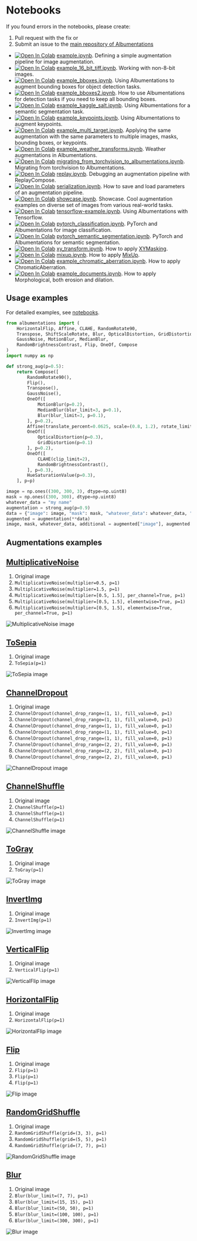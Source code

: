 # Notebooks

If you found errors in the notebooks, please create:

1. Pull request with the fix
or
2. Submit an issue to the [main repository of Albumentations](https://github.com/albumentations-team/albumentations/issues)

- [![Open In Colab](https://colab.research.google.com/assets/colab-badge.svg)](https://colab.research.google.com/github/albumentations-team/albumentations_examples/blob/main/notebooks/example.ipynb) [example.ipynb](notebooks/example.ipynb). Defining a simple augmentation pipeline for image augmentation.
- [![Open In Colab](https://colab.research.google.com/assets/colab-badge.svg)](https://colab.research.google.com/github/albumentations-team/albumentations_examples/blob/main/notebooks/example_16_bit_tiff.ipynb) [example_16_bit_tiff.ipynb](notebooks/example_16_bit_tiff.ipynb). Working with non-8-bit images.
- [![Open In Colab](https://colab.research.google.com/assets/colab-badge.svg)](https://colab.research.google.com/github/albumentations-team/albumentations_examples/blob/main/notebooks/example_bboxes.ipynb) [example_bboxes.ipynb](notebooks/example_bboxes.ipynb). Using Albumentations to augment bounding boxes for object detection tasks.
- [![Open In Colab](https://colab.research.google.com/assets/colab-badge.svg)](https://colab.research.google.com/github/albumentations-team/albumentations_examples/blob/main/notebooks/example_bboxes2.ipynb) [example_bboxes2.ipynb](notebooks/example_bboxes2.ipynb). How to use Albumentations for detection tasks if you need to keep all bounding boxes.
- [![Open In Colab](https://colab.research.google.com/assets/colab-badge.svg)](https://colab.research.google.com/github/albumentations-team/albumentations_examples/blob/main/notebooks/example_kaggle_salt.ipynb) [example_kaggle_salt.ipynb](notebooks/example_kaggle_salt.ipynb). Using Albumentations for a semantic segmentation task.
- [![Open In Colab](https://colab.research.google.com/assets/colab-badge.svg)](https://colab.research.google.com/github/albumentations-team/albumentations_examples/blob/main/notebooks/example_keypoints.ipynb) [example_keypoints.ipynb](notebooks/example_keypoints.ipynb). Using Albumentations to augment keypoints.
- [![Open In Colab](https://colab.research.google.com/assets/colab-badge.svg)](https://colab.research.google.com/github/albumentations-team/albumentations_examples/blob/main/notebooks/example_multi_target.ipynb) [example_multi_target.ipynb](notebooks/example_multi_target.ipynb). Applying the same augmentation with the same parameters to multiple images, masks, bounding boxes, or keypoints.
- [![Open In Colab](https://colab.research.google.com/assets/colab-badge.svg)](https://colab.research.google.com/github/albumentations-team/albumentations_examples/blob/main/notebooks/example_weather_transforms.ipynb) [example_weather_transforms.ipynb](notebooks/example_weather_transforms.ipynb). Weather augmentations in Albumentations.
- [![Open In Colab](https://colab.research.google.com/assets/colab-badge.svg)](https://colab.research.google.com/github/albumentations-team/albumentations_examples/blob/main/notebooks/migrating_from_torchvision_to_albumentations.ipynb) [migrating_from_torchvision_to_albumentations.ipynb](notebooks/migrating_from_torchvision_to_albumentations.ipynb). Migrating from torchvision to Albumentations.
- [![Open In Colab](https://colab.research.google.com/assets/colab-badge.svg)](https://colab.research.google.com/github/albumentations-team/albumentations_examples/blob/main/notebooks/replay.ipynb) [replay.ipynb](notebooks/replay.ipynb). Debugging an augmentation pipeline with ReplayCompose.
- [![Open In Colab](https://colab.research.google.com/assets/colab-badge.svg)](https://colab.research.google.com/github/albumentations-team/albumentations_examples/blob/main/notebooks/serialization.ipynb) [serialization.ipynb](notebooks/serialization.ipynb). How to save and load parameters of an augmentation pipeline.
- [![Open In Colab](https://colab.research.google.com/assets/colab-badge.svg)](https://colab.research.google.com/github/albumentations-team/albumentations_examples/blob/main/notebooks/showcase.ipynb) [showcase.ipynb](notebooks/showcase.ipynb). Showcase. Cool augmentation examples on diverse set of images from various real-world tasks.
- [![Open In Colab](https://colab.research.google.com/assets/colab-badge.svg)](https://colab.research.google.com/github/albumentations-team/albumentations_examples/blob/main/notebooks/tensorflow-example.ipynb) [tensorflow-example.ipynb](notebooks/tensorflow-example.ipynb). Using Albumentations with Tensorflow.
- [![Open In Colab](https://colab.research.google.com/assets/colab-badge.svg)](https://colab.research.google.com/github/albumentations-team/albumentations_examples/blob/main/notebooks/pytorch_classification.ipynb) [pytorch_classification.ipynb](notebooks/pytorch_classification.ipynb). PyTorch and Albumentations for image classification.
- [![Open In Colab](https://colab.research.google.com/assets/colab-badge.svg)](https://colab.research.google.com/github/albumentations-team/albumentations_examples/blob/main/notebooks/pytorch_semantic_segmentation.ipynb) [pytorch_semantic_segmentation.ipynb](notebooks/pytorch_semantic_segmentation.ipynb). PyTorch and Albumentations for semantic segmentation.
- [![Open In Colab](https://colab.research.google.com/assets/colab-badge.svg)](https://colab.research.google.com/github/albumentations-team/albumentations_examples/blob/main/notebooks/example_xymasking.ipynb) [xy_transform.ipynb](notebooks/example_xymasking.ipynb). How to apply [XYMasking](https://albumentations.ai/docs/api_reference/augmentations/dropout/xy_masking/#xymasking-augmentation-augmentationsdropoutxy_masking).
- [![Open In Colab](https://colab.research.google.com/assets/colab-badge.svg)](https://colab.research.google.com/github/albumentations-team/albumentations_examples/blob/main/notebooks/example_mixup.ipynb) [mixup.ipynb](notebooks/example_mixup.ipynb). How to apply [MixUp](https://albumentations.ai/docs/api_reference/augmentations/mixing).
- [![Open In Colab](https://colab.research.google.com/assets/colab-badge.svg)](https://colab.research.google.com/github/albumentations-team/albumentations_examples/blob/main/notebooks/example_chromatic_aberration.ipynb) [example_chromatic_aberration.ipynb](notebooks/example_chromatic_aberration.ipynb). How to apply ChromaticAberration.
- [![Open In Colab](https://colab.research.google.com/assets/colab-badge.svg)](https://colab.research.google.com/github/albumentations-team/albumentations_examples/blob/main/notebooks/example_documents.ipynb) [example_documents.ipynb](notebooks/example_documents.ipynb). How to apply Morphological, both erosion and dilation.

## Usage examples

For detailed examples, see [notebooks](https://github.com/albumentations-team/albumentations_examples/tree/main/notebooks).

```python
from albumentations import (
    HorizontalFlip, Affine, CLAHE, RandomRotate90,
    Transpose, ShiftScaleRotate, Blur, OpticalDistortion, GridDistortion, HueSaturationValue,
    GaussNoise, MotionBlur, MedianBlur,
    RandomBrightnessContrast, Flip, OneOf, Compose
)
import numpy as np

def strong_aug(p=0.5):
    return Compose([
        RandomRotate90(),
        Flip(),
        Transpose(),
        GaussNoise(),
        OneOf([
            MotionBlur(p=0.2),
            MedianBlur(blur_limit=3, p=0.1),
            Blur(blur_limit=3, p=0.1),
        ], p=0.2),
        Affine(translate_percent=0.0625, scale=(0.8, 1.2), rotate_limit=(-45, 45), p=0.2),
        OneOf([
            OpticalDistortion(p=0.3),
            GridDistortion(p=0.1)
        ], p=0.2),
        OneOf([
            CLAHE(clip_limit=2),
            RandomBrightnessContrast(),
        ], p=0.3),
        HueSaturationValue(p=0.3),
    ], p=p)

image = np.ones((300, 300, 3), dtype=np.uint8)
mask = np.ones((300, 300), dtype=np.uint8)
whatever_data = "my name"
augmentation = strong_aug(p=0.9)
data = {"image": image, "mask": mask, "whatever_data": whatever_data, "additional": "hello"}
augmented = augmentation(**data)
image, mask, whatever_data, additional = augmented["image"], augmented["mask"], augmented["whatever_data"], augmented["additional"]
```

## Augmentations examples

[MultiplicativeNoise]([MultiplicativeNoise](https://albumentations.ai/docs/api_reference/full_reference/?h=multiplicativenoise#albumentations.augmentations.transforms.MultiplicativeNoise))
-------------------

1. Original image
2. `MultiplicativeNoise(multiplier=0.5, p=1)`
3. `MultiplicativeNoise(multiplier=1.5, p=1)`
4. `MultiplicativeNoise(multiplier=[0.5, 1.5], per_channel=True, p=1)`
5. `MultiplicativeNoise(multiplier=[0.5, 1.5], elementwise=True, p=1)`
6. `MultiplicativeNoise(multiplier=[0.5, 1.5], elementwise=True, per_channel=True, p=1)`

![MultiplicativeNoise image](images/augs_examples/MultiplicativeNoise.jpg)

[ToSepia]([ToSepia](https://albumentations.ai/docs/api_reference/full_reference/?h=tosepia#albumentations.augmentations.transforms.ToSepia))
-------

1. Original image
2. `ToSepia(p=1)`

![ToSepia image](images/augs_examples/ToSepia.jpg)

[ChannelDropout]([ChannelDropout](https://albumentations.ai/docs/api_reference/augmentations/dropout/channel_dropout/?h=channeld#channeldropout-augmentation-augmentationsdropoutchannel_dropout))
--------------

1. Original image
2. `ChannelDropout(channel_drop_range=(1, 1), fill_value=0, p=1)`
3. `ChannelDropout(channel_drop_range=(1, 1), fill_value=0, p=1)`
4. `ChannelDropout(channel_drop_range=(1, 1), fill_value=0, p=1)`
5. `ChannelDropout(channel_drop_range=(1, 1), fill_value=0, p=1)`
6. `ChannelDropout(channel_drop_range=(1, 1), fill_value=0, p=1)`
7. `ChannelDropout(channel_drop_range=(2, 2), fill_value=0, p=1)`
8. `ChannelDropout(channel_drop_range=(2, 2), fill_value=0, p=1)`
9. `ChannelDropout(channel_drop_range=(2, 2), fill_value=0, p=1)`

![ChannelDropout image](images/augs_examples/ChannelDropout.jpg)

[ChannelShuffle]([ChannelShuffle](https://albumentations.ai/docs/api_reference/full_reference/?h=channelshu#albumentations.augmentations.transforms.ChannelShuffle))
--------------

1. Original image
2. `ChannelShuffle(p=1)`
3. `ChannelShuffle(p=1)`
4. `ChannelShuffle(p=1)`

![ChannelShuffle image](images/augs_examples/ChannelShuffle.jpg)

[ToGray]([ToGray](https://albumentations.ai/docs/api_reference/full_reference/?h=togray#albumentations.augmentations.transforms.ToGray))
------

1. Original image
2. `ToGray(p=1)`

![ToGray image](images/augs_examples/ToGray.jpg)

[InvertImg]([InvertImg](https://albumentations.readthedocs.io/en/latest/api/augmentations.html#albumentations.augmentations.transforms.InvertImg))
---------

1. Original image
2. `InvertImg(p=1)`

![InvertImg image](images/augs_examples/InvertImg.jpg)


[VerticalFlip]([VerticalFlip](https://albumentations.ai/docs/api_reference/full_reference/?h=vertical#albumentations.augmentations.geometric.transforms.VerticalFlip))
------------

1. Original image
2. `VerticalFlip(p=1)`

![VerticalFlip image](images/augs_examples/VerticalFlip.jpg)

[HorizontalFlip]([HorizontalFlip](https://albumentations.ai/docs/api_reference/full_reference/?h=vertical#albumentations.augmentations.geometric.transforms.HorizontalFlip))
--------------

1. Original image
2. `HorizontalFlip(p=1)`

![HorizontalFlip image](images/augs_examples/HorizontalFlip.jpg)

[Flip]([Flip](https://albumentations.ai/docs/api_reference/full_reference/?h=flip#albumentations.augmentations.geometric.transforms.Flip))
----

1. Original image
2. `Flip(p=1)`
3. `Flip(p=1)`
4. `Flip(p=1)`

![Flip image](images/augs_examples/Flip.jpg)

[RandomGridShuffle]([RandomGridShuffle](https://albumentations.ai/docs/api_reference/full_reference/?h=randomgridshuffle#albumentations.augmentations.transforms.RandomGridShuffle))
-----------------

1. Original image
2. `RandomGridShuffle(grid=(3, 3), p=1)`
3. `RandomGridShuffle(grid=(5, 5), p=1)`
4. `RandomGridShuffle(grid=(7, 7), p=1)`

![RandomGridShuffle image](images/augs_examples/RandomGridShuffle.jpg)

[Blur]([Blur](https://albumentations.ai/docs/api_reference/augmentations/blur/transforms/?h=blur#albumentations.augmentations.blur.transforms.Blur))
----

1. Original image
2. `Blur(blur_limit=(7, 7), p=1)`
3. `Blur(blur_limit=(15, 15), p=1)`
4. `Blur(blur_limit=(50, 50), p=1)`
5. `Blur(blur_limit=(100, 100), p=1)`
6. `Blur(blur_limit=(300, 300), p=1)`

![Blur image](images/augs_examples/Blur.jpg)

